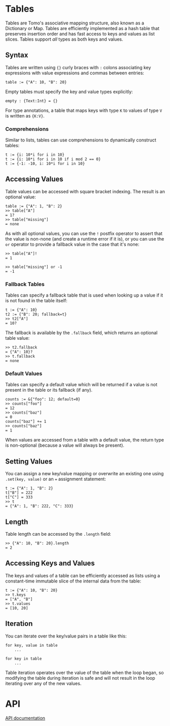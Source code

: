# Tables

Tables are Tomo's associative mapping structure, also known as a Dictionary or
Map. Tables are efficiently implemented as a hash table that preserves
insertion order and has fast access to keys and values as list slices. Tables
support *all* types as both keys and values.

## Syntax

Tables are written using `{}` curly braces with `:` colons associating key
expressions with value expressions and commas between entries:

```tomo
table := {"A": 10, "B": 20}
```

Empty tables must specify the key and value types explicitly:

```tomo
empty : {Text:Int} = {}
```

For type annotations, a table that maps keys with type `K` to values of type
`V` is written as `{K:V}`.

### Comprehensions

Similar to lists, tables can use comprehensions to dynamically construct tables:

```tomo
t := {i: 10*i for i in 10}
t := {i: 10*i for i in 10 if i mod 2 == 0}
t := {-1: -10, i: 10*i for i in 10}
```

## Accessing Values

Table values can be accessed with square bracket indexing. The result is an
optional value:

```tomo
table := {"A": 1, "B": 2}
>> table["A"]
= 1?
>> table["missing"]
= none
```

As with all optional values, you can use the `!` postfix operator to assert
that the value is non-none (and create a runtime error if it is), or you can
use the `or` operator to provide a fallback value in the case that it's none:

```tomo
>> table["A"]!
= 1

>> table["missing"] or -1
= -1
```

### Fallback Tables

Tables can specify a fallback table that is used when looking up a value if it
is not found in the table itself:

```tomo
t := {"A": 10}
t2 := {"B": 20; fallback=t}
>> t2["A"]
= 10?
```

The fallback is available by the `.fallback` field, which returns an optional
table value:

```tomo
>> t2.fallback
= {"A": 10}?
>> t.fallback
= none
```

### Default Values

Tables can specify a default value which will be returned if a value is not
present in the table or its fallback (if any).

```tomo
counts := &{"foo": 12; default=0}
>> counts["foo"]
= 12
>> counts["baz"]
= 0
counts["baz"] += 1
>> counts["baz"]
= 1
```

When values are accessed from a table with a default value, the return type
is non-optional (because a value will always be present).

## Setting Values

You can assign a new key/value mapping or overwrite an existing one using
`.set(key, value)` or an `=` assignment statement:

```tomo
t := {"A": 1, "B": 2}
t["B"] = 222
t["C"] = 333
>> t
= {"A": 1, "B": 222, "C": 333}
```

## Length

Table length can be accessed by the `.length` field:

```tomo
>> {"A": 10, "B": 20}.length
= 2
```

## Accessing Keys and Values

The keys and values of a table can be efficiently accessed as lists using a
constant-time immutable slice of the internal data from the table:

```tomo
t := {"A": 10, "B": 20}
>> t.keys
= ["A", "B"]
>> t.values
= [10, 20]
```

## Iteration

You can iterate over the key/value pairs in a table like this:

```tomo
for key, value in table
    ...

for key in table
    ...
```

Table iteration operates over the value of the table when the loop began, so
modifying the table during iteration is safe and will not result in the loop
iterating over any of the new values.

# API

[API documentation](../api/tables.md)

